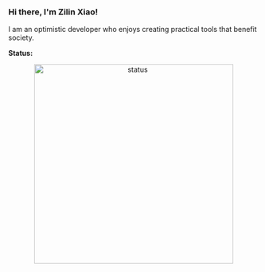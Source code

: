 ### Hi there, I'm **Zilin Xiao**!

I am an optimistic developer who enjoys creating practical tools that benefit society.

**Status:**

<p align="center">
	<img src="https://github-readme-stats.vercel.app/api?username=MrZilinXiao&show_icons=true&hide_border=true&count_private=true" alt="status" width="400">
</p>
